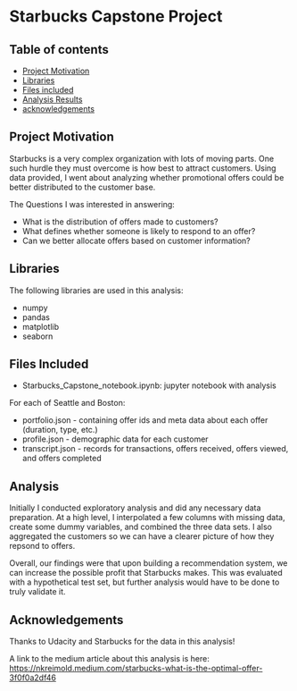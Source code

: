 # Starbucks Capstone Project


## Table of contents

- [Project Motivation](#project-motivation)
- [Libraries](#libraries)
- [Files included](#files-included)
- [Analysis Results](#analysis-results)
- [acknowledgements](#acknowledgements)


## Project Motivation

Starbucks is a very complex organization with lots of moving parts. One such hurdle they
must overcome is how best to attract customers. Using data provided, I went about analyzing
whether promotional offers could be better distributed to the customer base.

The Questions I was interested in answering:

- What is the distribution of offers made to customers?
- What defines whether someone is likely to respond to an offer?
- Can we better allocate offers based on customer information?

## Libraries

The following libraries are used in this analysis:
- numpy
- pandas
- matplotlib
- seaborn


## Files Included

- Starbucks_Capstone_notebook.ipynb: jupyter notebook with analysis

For each of Seattle and Boston:
- portfolio.json - containing offer ids and meta data about each offer (duration, type, etc.)
- profile.json - demographic data for each customer
- transcript.json - records for transactions, offers received, offers viewed, and offers completed


## Analysis

Initially I conducted exploratory analysis and did any necessary data preparation. At a high level,
I interpolated a few columns with missing data, create some dummy variables, and combined the three
data sets. I also aggregated the customers so we can have a clearer picture of how they repsond to offers.

Overall, our findings were that upon building a recommendation system, we can increase the possible
profit that Starbucks makes. This was evaluated with a hypothetical test set, but further analysis
would have to be done to truly validate it. 


## Acknowledgements

Thanks to Udacity and Starbucks for the data in this analysis!

A link to the medium article about this analysis is here: 
https://nkreimold.medium.com/starbucks-what-is-the-optimal-offer-3f0f0a2df46

